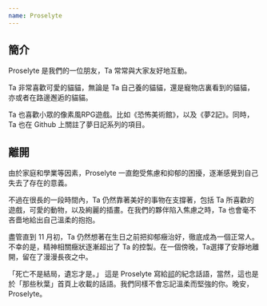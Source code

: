```yaml
---
name: Proselyte
---
```


## 簡介

Proselyte 是我們的一位朋友，Ta 常常與大家友好地互動。

Ta 非常喜歡可愛的貓貓，無論是 Ta 自己養的貓貓，還是寵物店裏看到的貓貓，亦或者在路邊邂逅的貓貓。

Ta 也喜歡小眾的像素風RPG遊戲。比如《恐怖美術館》，以及《夢2記》。同時，Ta 也在 Github 上關註了夢日記系列的項目。

## 離開

由於家庭和學業等因素，Proselyte 一直飽受焦慮和抑郁的困擾，逐漸感覺到自己失去了存在的意義。

不過在很長的一段時間內，Ta 仍然靠著美好的事物在支撐著，包括 Ta 所喜歡的遊戲，可愛的動物，以及絢麗的插畫。在我們的夥伴陷入焦慮之時，Ta 也會毫不吝嗇地給出自己溫柔的抱抱。

盡管直到 11 月初，Ta 仍然想著在生日之前把抑郁癥治好，徹底成為一個正常人。不幸的是，精神相關癥狀逐漸超出了 Ta 的控製。在一個傍晚，Ta選擇了安靜地離開，留在了漫漫長夜之中。

「死亡不是結局，遺忘才是。」 這是 Proselyte 寫給[祁](https://one-among.us/profile/qiqi233345)的紀念話語，當然，這也是於「那些秋葉」首頁上收載的話語。我們同樣不會忘記溫柔而堅強的你。晚安，Proselyte。